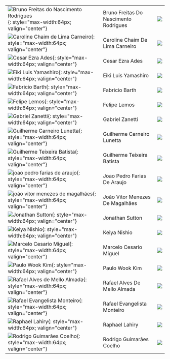 |                                                                                                                                          |                                       |                                                                    |
|:-----------------------------------------------------------------------------------------------------------------------------------------|:--------------------------------------|:-------------------------------------------------------------------|
| ![Bruno Freitas do Nascimento Rodrigues](https://avatars.githubusercontent.com/u/34194649?v=4){: style="max-width:64px; valign="center"} | Bruno Freitas Do Nascimento Rodrigues | [![](css/github.png)](http://github.com/BrunoFNRodrigues)          |
| ![Caroline Chaim de Lima Carneiro](https://avatars.githubusercontent.com/u/49568505?v=4){: style="max-width:64px; valign="center"}       | Caroline Chaim De Lima Carneiro       | [![](css/github.png)](http://github.com/carolinechaim)             |
| ![Cesar Ezra Ades](https://avatars.githubusercontent.com/u/62568082?v=4){: style="max-width:64px; valign="center"}                       | Cesar Ezra Ades                       | [![](css/github.png)](http://github.com/Cesar0106)                 |
| ![Eiki Luis Yamashiro](https://avatars.githubusercontent.com/u/99688976?v=4){: style="max-width:64px; valign="center"}                   | Eiki Luis Yamashiro                   | [![](css/github.png)](http://github.com/Eikinho)                   |
| ![Fabricio Barth](https://avatars.githubusercontent.com/u/361008?v=4){: style="max-width:64px; valign="center"}                          | Fabricio Barth                        | [![](css/github.png)](http://github.com/fbarth)                    |
| ![Felipe Lemos](https://avatars.githubusercontent.com/u/62957465?v=4){: style="max-width:64px; valign="center"}                          | Felipe Lemos                          | [![](css/github.png)](http://github.com/felipebpl)                 |
| ![Gabriel Zanetti](https://avatars.githubusercontent.com/u/38334108?v=4){: style="max-width:64px; valign="center"}                       | Gabriel Zanetti                       | [![](css/github.png)](http://github.com/gabrielztk)                |
| ![Guilherme Carneiro Lunetta](https://avatars.githubusercontent.com/u/49534365?v=4){: style="max-width:64px; valign="center"}            | Guilherme Carneiro Lunetta            | [![](css/github.png)](http://github.com/guishas)                   |
| ![Guilherme Teixeira Batista](https://avatars.githubusercontent.com/u/38350062?v=4){: style="max-width:64px; valign="center"}            | Guilherme Teixeira Batista            | [![](css/github.png)](http://github.com/guidiamond)                |
| ![joao pedro farias de araujo](https://avatars.githubusercontent.com/u/49197663?v=4){: style="max-width:64px; valign="center"}           | Joao Pedro Farias De Araujo           | [![](css/github.png)](http://github.com/jpfa1406)                  |
| ![joão vitor menezes de magalhães](https://avatars.githubusercontent.com/u/62967766?v=4){: style="max-width:64px; valign="center"}       | João Vitor Menezes De Magalhães       | [![](css/github.png)](http://github.com/JoaoVitorMenezesMagalhaes) |
| ![Jonathan Sutton](https://avatars.githubusercontent.com/u/62657975?v=4){: style="max-width:64px; valign="center"}                       | Jonathan Sutton                       | [![](css/github.png)](http://github.com/jonathansutton1)           |
| ![Keiya Nishio](https://avatars.githubusercontent.com/u/62714338?v=4){: style="max-width:64px; valign="center"}                          | Keiya Nishio                          | [![](css/github.png)](http://github.com/keiyanishio)               |
| ![Marcelo Cesario Miguel](https://avatars.githubusercontent.com/u/49695393?v=4){: style="max-width:64px; valign="center"}                | Marcelo Cesario Miguel                | [![](css/github.png)](http://github.com/MarceloCMiguel)            |
| ![Paulo Wook Kim](https://avatars.githubusercontent.com/u/61331156?v=4){: style="max-width:64px; valign="center"}                        | Paulo Wook Kim                        | [![](css/github.png)](http://github.com/paulokim1)                 |
| ![Rafael Alves de Mello Almada](https://avatars.githubusercontent.com/u/26484664?v=4){: style="max-width:64px; valign="center"}          | Rafael Alves De Mello Almada          | [![](css/github.png)](http://github.com/slimkaki)                  |
| ![Rafael Evangelista Monteiro](https://avatars.githubusercontent.com/u/62569684?v=4){: style="max-width:64px; valign="center"}           | Rafael Evangelista Monteiro           | [![](css/github.png)](http://github.com/rafaelem2)                 |
| ![Raphael Lahiry](https://avatars.githubusercontent.com/u/62894435?v=4){: style="max-width:64px; valign="center"}                        | Raphael Lahiry                        | [![](css/github.png)](http://github.com/Lahiry)                    |
| ![Rodrigo Guimarães Coelho](https://avatars.githubusercontent.com/u/62903468?v=4){: style="max-width:64px; valign="center"}              | Rodrigo Guimarães Coelho              | [![](css/github.png)](http://github.com/rodrigogcoelhoo)           |